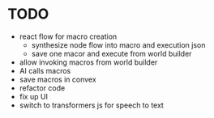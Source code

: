 # TODO
- react flow for macro creation
    - synthesize node flow into macro and execution json
    - save one macor and execute from world builder
- allow invoking macros from world builder
- AI calls macros
- save macros in convex
- refactor code
- fix up UI
- switch to transformers js for speech to text